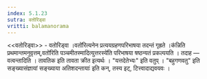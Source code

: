 ```yaml
---
index: 5.1.23
sutra: वतोरिड्वा
vritti: balamanorama
---
```


<<वतोरिड्वा>> - वतोरिड्वा ।वतो॑रित्यनेन प्रत्ययग्रहणपरिभाषया तदन्तं गृह्रते ।क॑न्निति प्रथमान्तमनुवृत्तम्,वतो॑रिति पञ्चमीतस्मादित्युत्तरस्ये॑ति परिभाषया षष्ठन्यतं प्रकल्पयति । तदाह — वत्वन्तादिति । तावतिक इति तावता क्रीत इत्यर्थः । "यत्तदेतेभ्यः" इति वतुप् । "बहुगणवतु" इति सङ्ख्यासंज्ञायां सङ्ख्याया अतिशदन्तायाः॑ इति कन्, तस्य इट्, टित्त्वादाद्यवयवः ।